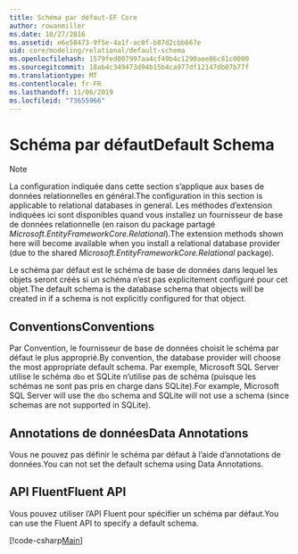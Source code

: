```yaml
---
title: Schéma par défaut-EF Core
author: rowanmiller
ms.date: 10/27/2016
ms.assetid: e6e58473-9f5e-4a1f-ac0f-b87d2cbb667e
uid: core/modeling/relational/default-schema
ms.openlocfilehash: 1579fed007997aa4cf49b4c1290aee86c81c0000
ms.sourcegitcommit: 18ab4c349473d94b15b4ca977df12147db07b77f
ms.translationtype: MT
ms.contentlocale: fr-FR
ms.lasthandoff: 11/06/2019
ms.locfileid: "73655966"
---
```

# <a name="default-schema"></a><span data-ttu-id="2de4d-102">Schéma par défaut</span><span class="sxs-lookup"><span data-stu-id="2de4d-102">Default Schema</span></span>

> [!NOTE]  
> <span data-ttu-id="2de4d-103">La configuration indiquée dans cette section s’applique aux bases de données relationnelles en général.</span><span class="sxs-lookup"><span data-stu-id="2de4d-103">The configuration in this section is applicable to relational databases in general.</span></span> <span data-ttu-id="2de4d-104">Les méthodes d’extension indiquées ici sont disponibles quand vous installez un fournisseur de base de données relationnelle (en raison du package partagé *Microsoft.EntityFrameworkCore.Relational*).</span><span class="sxs-lookup"><span data-stu-id="2de4d-104">The extension methods shown here will become available when you install a relational database provider (due to the shared *Microsoft.EntityFrameworkCore.Relational* package).</span></span>

<span data-ttu-id="2de4d-105">Le schéma par défaut est le schéma de base de données dans lequel les objets seront créés si un schéma n’est pas explicitement configuré pour cet objet.</span><span class="sxs-lookup"><span data-stu-id="2de4d-105">The default schema is the database schema that objects will be created in if a schema is not explicitly configured for that object.</span></span>

## <a name="conventions"></a><span data-ttu-id="2de4d-106">Conventions</span><span class="sxs-lookup"><span data-stu-id="2de4d-106">Conventions</span></span>

<span data-ttu-id="2de4d-107">Par Convention, le fournisseur de base de données choisit le schéma par défaut le plus approprié.</span><span class="sxs-lookup"><span data-stu-id="2de4d-107">By convention, the database provider will choose the most appropriate default schema.</span></span> <span data-ttu-id="2de4d-108">Par exemple, Microsoft SQL Server utilise le schéma `dbo` et SQLite n’utilise pas de schéma (puisque les schémas ne sont pas pris en charge dans SQLite).</span><span class="sxs-lookup"><span data-stu-id="2de4d-108">For example, Microsoft SQL Server will use the `dbo` schema and SQLite will not use a schema (since schemas are not supported in SQLite).</span></span>

## <a name="data-annotations"></a><span data-ttu-id="2de4d-109">Annotations de données</span><span class="sxs-lookup"><span data-stu-id="2de4d-109">Data Annotations</span></span>

<span data-ttu-id="2de4d-110">Vous ne pouvez pas définir le schéma par défaut à l’aide d’annotations de données.</span><span class="sxs-lookup"><span data-stu-id="2de4d-110">You can not set the default schema using Data Annotations.</span></span>

## <a name="fluent-api"></a><span data-ttu-id="2de4d-111">API Fluent</span><span class="sxs-lookup"><span data-stu-id="2de4d-111">Fluent API</span></span>

<span data-ttu-id="2de4d-112">Vous pouvez utiliser l’API Fluent pour spécifier un schéma par défaut.</span><span class="sxs-lookup"><span data-stu-id="2de4d-112">You can use the Fluent API to specify a default schema.</span></span>

[!code-csharp[Main](../../../../samples/core/Modeling/FluentAPI/Relational/DefaultSchema.cs?name=DefaultSchema&highlight=7)]
